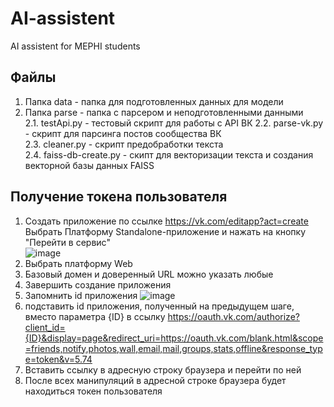 # AI-assistent
AI assistent for MEPHI students

## Файлы
1. Папка data - папка для подготовленных данных для модели
2. Папка parse - папка с парсером и неподготовленными данными  
2.1. testApi.py - тестовый скрипт для работы с API ВК
2.2. parse-vk.py - скрипт для парсинга постов сообщества ВК  
2.3. cleaner.py - скрипт предобработки текста  
2.4. faiss-db-create.py - скипт для векторизации текста и создания векторной базы данных FAISS  

## Получение токена пользователя
1. Создать приложение по ссылке https://vk.com/editapp?act=create
   Выбрать Платформу Standalone-приложение и нажать на кнопку "Перейти в сервис"  
   ![image](https://github.com/user-attachments/assets/eca8855b-4897-40fd-a7dc-6ac772c4967c)
2. Выбрать платформу Web
3. Базовый домен и доверенный URL можно указать любые
4. Завершить создание приложения
5. Запомнить id приложения
   ![image](https://github.com/user-attachments/assets/7fd0c800-bc82-40e5-86c2-455a1d3528c8)
6. подставить id приложения, полученный на предыдущем шаге, вместо параметра {ID} в ссылку
   https://oauth.vk.com/authorize?client_id={ID}&display=page&redirect_uri=https://oauth.vk.com/blank.html&scope=friends,notify,photos,wall,email,mail,groups,stats,offline&response_type=token&v=5.74
7. Вставить ссылку в адресную строку браузера и перейти по ней
8. После всех манипуляций в адресной строке браузера будет находиться токен пользователя
   
